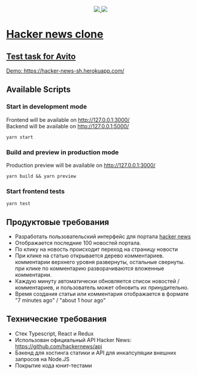 <p align="center">
  <a href="https://github.com/shyamrupadas/hacker-news/actions/workflows/main.yml">
    <img src="https://github.com/shyamrupadas/hacker-news/actions/workflows/main.yml/badge.svg">
  </a>
  <a href="https://github.com/prettier/prettier">
    <img src="https://img.shields.io/badge/code_style-prettier-ff69b4.svg?style=flat-square">
</p>

# Hacker news clone

## Test task for Avito

Demo: https://hacker-news-sh.herokuapp.com/

## Available Scripts

### Start in development mode

Frontend will be available on http://127.0.0.1:3000/ <br />
Backend will be available on http://127.0.0.1:5000/

```
yarn start
```

### Build and preview in production mode

Production preview will be available on http://127.0.0.1:3000/

```
yarn build && yarn preview
```

### Start frontend tests

```
yarn test
```

## Продуктовые требования 

- Разработать пользовательский интерфейс для портала [hacker news](https://news.ycombinator.com/) 
- Отображается последние 100 новостей портала.
- По клику на новость происходит переход на страницу новости
- При клике на статью открывается дерево комментариев.
комментарии верхнего уровня развернуты, остальные свернуты.
при клике по комментарию разворачиваются вложенные комментарии.
- Каждую минуту автоматически обновляется список новостей / комментариев,
и пользователь может обновить их принудительно.
- Время создания статьи или комментария отображается в формате "7 minutes ago" / "about 1 hour ago"

## Технические требования
- Стек Typescript, React и Redux
- Использован официальный API Hacker News: https://github.com/hackernews/api
- Бэкенд для хостинга статики и API для инкапсуляции внешних запросов на Node.JS
- Покрытие кода юнит-тестами
